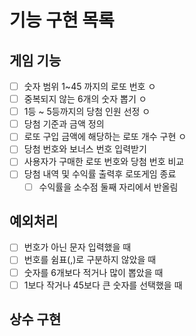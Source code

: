 # 기능 구현 목록

## 게임 기능

-   [ ] 숫자 범위 1~45 까지의 로또 번호 ㅇ
-   [ ] 중복되지 않는 6개의 숫자 뽑기 ㅇ
-   [ ] 1등 ~ 5등까지의 당첨 인원 선정 ㅇ
-   [ ] 당첨 기준과 금액 정의
-   [ ] 로또 구입 금액에 해당하는 로또 개수 구현 ㅇ
-   [ ] 당첨 번호와 보너스 번호 입력받기
-   [ ] 사용자가 구매한 로또 번호와 당첨 번호 비교
-   [ ] 당첨 내역 및 수익률 출력후 로또게임 종료
    -   [ ] 수익률을 소수점 둘째 자리에서 반올림

## 예외처리

-   [ ] 번호가 아닌 문자 입력했을 때
-   [ ] 번호를 쉼표(,)로 구분하지 않았을 때
-   [ ] 숫자를 6개보다 적거나 많이 뽑았을 때
-   [ ] 1보다 작거나 45보다 큰 숫자를 선택했을 때

## 상수 구현
